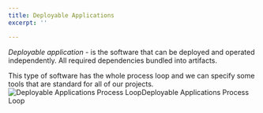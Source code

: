 ```yaml
---
title: Deployable Applications
excerpt: ''

---
```


*Deployable application* - is the software that can be deployed and operated independently. All required dependencies bundled into artifacts.

This type of software has the whole process loop and we can specify some tools that are standard for all of our projects. ![Deployable Applications Process Loop](/assets/715f6ff-Process_Loop_-_Deployable_Application_-_Page_1.png)Deployable Applications Process Loop
